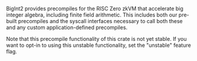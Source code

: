 BigInt2 provides precompiles for the RISC Zero zkVM that accelerate big integer algebra, including finite field arithmetic.
This includes both our pre-built precompiles and the syscall interfaces necessary to call both these and any custom application-defined precompiles.

Note that this precompile functionality of this crate is not yet stable.
If you want to opt-in to using this unstable functionality, set the "unstable" feature flag.
